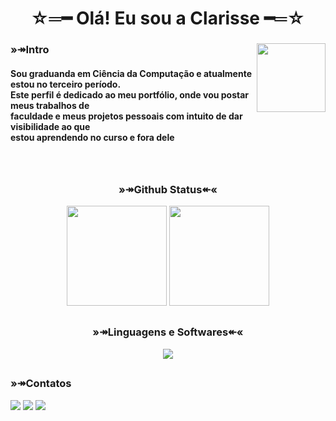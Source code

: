 <h1 align="center">
  ☆═━ Olá! Eu sou a Clarisse ━═☆
</h1> 

<div display=flex>
  <img align=right width=110 src="https://media.tenor.com/RLgI4fQWhIYAAAAi/fantome-sexyfantome.gif">
  <h3 align=left>
   »↠Intro
  </h3>
  <h4 align=left>
  Sou graduanda em Ciência da Computação e atualmente estou no terceiro período.<br>
    Este perfil é dedicado ao meu portfólio, onde vou postar meus trabalhos de<br>
    faculdade e meus projetos pessoais com intuito de dar visibilidade ao que<br>
    estou aprendendo no curso e fora dele<br>
</h4>
</div>
<br>

##
<h3 align=center>
  »↠Github Status↞«
</h3>
<div align="center">
  <a href="https://github.com/findingrazor"><a/>
  <img height="160em" src="https://github-readme-stats.vercel.app/api?username=findingrazor&show_icons=true&theme=merko&count_private=true">
  <img height="160em" src="https://github-readme-stats.vercel.app/api/top-langs/?username=findingrazor&layout=compact&langs_count=6&show_icons=true&theme=merko">
</div>
    
##
<h3 align=center>
  »↠Linguagens e Softwares↞«
</h3>
<p align="center">
  <a href="https://skillicons.dev">
    <img src="https://skillicons.dev/icons?i=java,c,css,html,js,eclipse,vscode,visualstudio,mysql" />
  </a>
</p>

##
<h3 align=left>
  »↠Contatos
</h3>
<div>
  <a href="mailto:clariamalotti@gmail.com" target="_blank"><img src="https://img.shields.io/badge/Gmail-D14836?style=for-the-badge&logo=gmail&logoColor=white" target="_blank"><a/>
  <a href="https://www.linkedin.com/in/clarisse-amaral-bussolotti-7818882b0/" target="_blank"><img src="https://img.shields.io/badge/LinkedIn-0077B5?style=for-the-badge&logo=linkedin&logoColor=white" target="_blank"><a/>
    <a href="https://www.instagram.com/clariamalotti/" target="_blank"><img src="https://img.shields.io/badge/-Instagram-%23E4405F?style=for-the-badge&logo=instagram&logoColor=white" target="_blank"></a>
</div>

